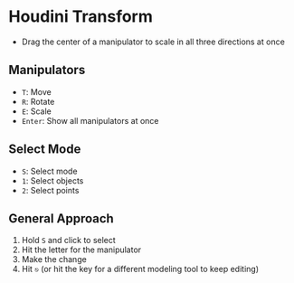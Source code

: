 # Houdini Transform

- Drag the center of a manipulator to scale in all three directions at once

## Manipulators

- `T`: Move
- `R`: Rotate
- `E`: Scale
- `Enter`: Show all manipulators at once

## Select Mode

- `S`: Select mode
- `1`: Select objects
- `2`: Select points

## General Approach

1. Hold `S` and click to select
2. Hit the letter for the manipulator
3. Make the change
4. Hit `⎋` (or hit the key for a different modeling tool to keep editing)
